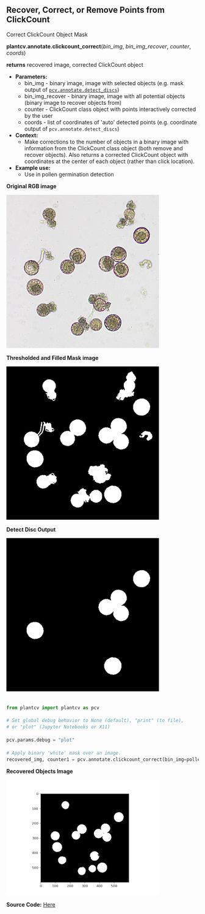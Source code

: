 ## Recover, Correct, or Remove Points from ClickCount 

Correct ClickCount Object Mask

**plantcv.annotate.clickcount_correct**(*bin_img*, *bin_img_recover*, *counter*, *coords*)

**returns** recovered image, corrected ClickCount object

- **Parameters:**
    - bin_img - binary image, image with selected objects (e.g. mask output of [`pcv.annotate.detect_discs`](annotate_detect_discs.md))
    - bin_img_recover - binary image, image with all potential objects (binary image to recover objects from)  
    - counter - ClickCount class object with points interactively corrected by the user
    - coords - list of coordinates of 'auto' detected points (e.g. coordinate output of `pcv.annotate.detect_discs`)
- **Context:**
    - Make corrections to the number of objects in a binary image with information from the ClickCount class object (both remove and recover objects). Also returns a corrected ClickCount object with coordinates at the center of each object (rather than click location).
- **Example use:**
    - Use in pollen germination detection

**Original RGB image**

![Screenshot](img/documentation_images/annotate_clickcount_correct/crop_pollen.png)
  
**Thresholded and Filled Mask image**

![Screenshot](img/documentation_images/annotate_clickcount_correct/pollen_all_mask.png)

**Detect Disc Output**

![Screenshot](img/documentation_images/annotate_clickcount_correct/pollen_detectdisc_mask.png)


```python

from plantcv import plantcv as pcv

# Set global debug behavior to None (default), "print" (to file), 
# or "plot" (Jupyter Notebooks or X11)

pcv.params.debug = "plot"

# Apply binary 'white' mask over an image. 
recovered_img, counter1 = pcv.annotate.clickcount_correct(bin_img=pollen_all_mask, bin_img_recover= pollen_detectdisc_mask, counter=counter, coords=coor)

```

**Recovered Objects Image**

![Screenshot](img/documentation_images/annotate_clickcount_correct/Figure-4.png)


**Source Code:** [Here](https://github.com/danforthcenter/plantcv/blob/main/plantcv/plantcv/annotate/clickcount_correct.py)
